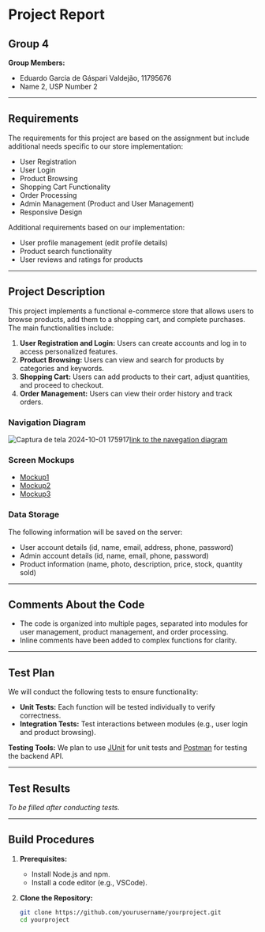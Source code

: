 # Project Report

## Group 4
**Group Members:**
- Eduardo Garcia de Gáspari Valdejão, 11795676
- Name 2, USP Number 2

---

## Requirements
The requirements for this project are based on the assignment but include additional needs specific to our store implementation:

- User Registration
- User Login
- Product Browsing
- Shopping Cart Functionality
- Order Processing
- Admin Management (Product and User Management)
- Responsive Design

Additional requirements based on our implementation:
- User profile management (edit profile details)
- Product search functionality
- User reviews and ratings for products

---

## Project Description
This project implements a functional e-commerce store that allows users to browse products, add them to a shopping cart, and complete purchases. The main functionalities include:

1. **User Registration and Login:** Users can create accounts and log in to access personalized features.
2. **Product Browsing:** Users can view and search for products by categories and keywords.
3. **Shopping Cart:** Users can add products to their cart, adjust quantities, and proceed to checkout.
4. **Order Management:** Users can view their order history and track orders.

### Navigation Diagram
![Captura de tela 2024-10-01 175917](https://github.com/user-attachments/assets/ea7775d3-4a33-4343-95bf-2c7e2ac8e1b1)[link to the navegation diagram](https://marvelapp.com/whiteboard/nPB1tfnLTApB8c8Luxut)

### Screen Mockups
- [Mockup1](link_to_mockup1)
- [Mockup2](link_to_mockup2)
- [Mockup3](link_to_mockup3)

### Data Storage
The following information will be saved on the server:
- User account details (id, name, email, address, phone, password)
- Admin account details (id, name, email, phone, password)
- Product information (name, photo, description, price, stock, quantity sold)

---

## Comments About the Code
- The code is organized into multiple pages, separated into modules for user management, product management, and order processing.
- Inline comments have been added to complex functions for clarity.

---

## Test Plan
We will conduct the following tests to ensure functionality:
- **Unit Tests:** Each function will be tested individually to verify correctness.
- **Integration Tests:** Test interactions between modules (e.g., user login and product browsing).

**Testing Tools:** We plan to use [JUnit](https://junit.org/) for unit tests and [Postman](https://www.postman.com/) for testing the backend API.

---

## Test Results
*To be filled after conducting tests.*  

---

## Build Procedures
1. **Prerequisites:**
   - Install Node.js and npm.
   - Install a code editor (e.g., VSCode).
   
2. **Clone the Repository:**
   ```bash
   git clone https://github.com/yourusername/yourproject.git
   cd yourproject

